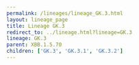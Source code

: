 ```yaml
---
permalink: /lineages/lineage_GK.3.html
layout: lineage_page
title: Lineage GK.3
redirect_to: ../lineage.html?lineage=GK.3
lineage: GK.3
parent: XBB.1.5.70
children: ['GK.3', 'GK.3.1', 'GK.3.2']
---
```

